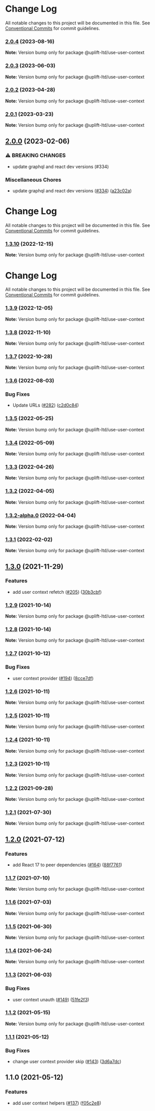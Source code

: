 # Change Log

All notable changes to this project will be documented in this file.
See [Conventional Commits](https://conventionalcommits.org) for commit guidelines.

### [2.0.4](https://github.com/uplift-ltd/nexus/compare/@uplift-ltd/use-user-context@2.0.3...@uplift-ltd/use-user-context@2.0.4) (2023-08-16)

**Note:** Version bump only for package @uplift-ltd/use-user-context





### [2.0.3](https://github.com/uplift-ltd/nexus/compare/@uplift-ltd/use-user-context@2.0.2...@uplift-ltd/use-user-context@2.0.3) (2023-06-03)

**Note:** Version bump only for package @uplift-ltd/use-user-context





### [2.0.2](https://github.com/uplift-ltd/nexus/compare/@uplift-ltd/use-user-context@2.0.1...@uplift-ltd/use-user-context@2.0.2) (2023-04-28)

**Note:** Version bump only for package @uplift-ltd/use-user-context





### [2.0.1](https://github.com/uplift-ltd/nexus/compare/@uplift-ltd/use-user-context@2.0.0...@uplift-ltd/use-user-context@2.0.1) (2023-03-23)

**Note:** Version bump only for package @uplift-ltd/use-user-context





## [2.0.0](https://github.com/uplift-ltd/nexus/compare/@uplift-ltd/use-user-context@1.3.10...@uplift-ltd/use-user-context@2.0.0) (2023-02-06)


### ⚠ BREAKING CHANGES

* update graphql and react dev versions (#334)

### Miscellaneous Chores

* update graphql and react dev versions ([#334](https://github.com/uplift-ltd/nexus/issues/334)) ([a23c02a](https://github.com/uplift-ltd/nexus/commit/a23c02a120dfde626c39c3dae392d36e874bd9cd))



# Change Log

All notable changes to this project will be documented in this file. See
[Conventional Commits](https://conventionalcommits.org) for commit guidelines.

### [1.3.10](https://github.com/uplift-ltd/nexus/compare/@uplift-ltd/use-user-context@1.3.9...@uplift-ltd/use-user-context@1.3.10) (2022-12-15)

**Note:** Version bump only for package @uplift-ltd/use-user-context

# Change Log

All notable changes to this project will be documented in this file. See
[Conventional Commits](https://conventionalcommits.org) for commit guidelines.

### [1.3.9](https://github.com/uplift-ltd/nexus/compare/@uplift-ltd/use-user-context@1.3.8...@uplift-ltd/use-user-context@1.3.9) (2022-12-05)

**Note:** Version bump only for package @uplift-ltd/use-user-context

### [1.3.8](https://github.com/uplift-ltd/nexus/compare/@uplift-ltd/use-user-context@1.3.7...@uplift-ltd/use-user-context@1.3.8) (2022-11-10)

**Note:** Version bump only for package @uplift-ltd/use-user-context

### [1.3.7](https://github.com/uplift-ltd/nexus/compare/@uplift-ltd/use-user-context@1.3.6...@uplift-ltd/use-user-context@1.3.7) (2022-10-28)

**Note:** Version bump only for package @uplift-ltd/use-user-context

### [1.3.6](https://github.com/uplift-ltd/nexus/compare/@uplift-ltd/use-user-context@1.3.5...@uplift-ltd/use-user-context@1.3.6) (2022-08-03)

### Bug Fixes

- Update URLs ([#282](https://github.com/uplift-ltd/nexus/issues/282))
  ([c2d0c84](https://github.com/uplift-ltd/nexus/commit/c2d0c843c8eb18c4a9ae360ee2d840f5be388fac))

### [1.3.5](https://github.com/uplift-ltd/nexus/compare/@uplift-ltd/use-user-context@1.3.4...@uplift-ltd/use-user-context@1.3.5) (2022-05-25)

**Note:** Version bump only for package @uplift-ltd/use-user-context

### [1.3.4](https://github.com/uplift-ltd/nexus/compare/@uplift-ltd/use-user-context@1.3.3...@uplift-ltd/use-user-context@1.3.4) (2022-05-09)

**Note:** Version bump only for package @uplift-ltd/use-user-context

### [1.3.3](https://github.com/uplift-ltd/nexus/compare/@uplift-ltd/use-user-context@1.3.2...@uplift-ltd/use-user-context@1.3.3) (2022-04-26)

**Note:** Version bump only for package @uplift-ltd/use-user-context

### [1.3.2](https://github.com/uplift-ltd/nexus/compare/@uplift-ltd/use-user-context@1.3.2-alpha.0...@uplift-ltd/use-user-context@1.3.2) (2022-04-05)

**Note:** Version bump only for package @uplift-ltd/use-user-context

### [1.3.2-alpha.0](https://github.com/uplift-ltd/nexus/compare/@uplift-ltd/use-user-context@1.3.1...@uplift-ltd/use-user-context@1.3.2-alpha.0) (2022-04-04)

**Note:** Version bump only for package @uplift-ltd/use-user-context

### [1.3.1](https://github.com/uplift-ltd/nexus/compare/@uplift-ltd/use-user-context@1.3.0...@uplift-ltd/use-user-context@1.3.1) (2022-02-02)

**Note:** Version bump only for package @uplift-ltd/use-user-context

## [1.3.0](https://github.com/uplift-ltd/nexus/compare/@uplift-ltd/use-user-context@1.2.9...@uplift-ltd/use-user-context@1.3.0) (2021-11-29)

### Features

- add user context refetch ([#205](https://github.com/uplift-ltd/nexus/issues/205))
  ([30b3cbf](https://github.com/uplift-ltd/nexus/commit/30b3cbf51d591af42e334a70c9defd79fa6f844d))

### [1.2.9](https://github.com/uplift-ltd/nexus/compare/@uplift-ltd/use-user-context@1.2.8...@uplift-ltd/use-user-context@1.2.9) (2021-10-14)

**Note:** Version bump only for package @uplift-ltd/use-user-context

### [1.2.8](https://github.com/uplift-ltd/nexus/compare/@uplift-ltd/use-user-context@1.2.7...@uplift-ltd/use-user-context@1.2.8) (2021-10-14)

**Note:** Version bump only for package @uplift-ltd/use-user-context

### [1.2.7](https://github.com/uplift-ltd/nexus/compare/@uplift-ltd/use-user-context@1.2.6...@uplift-ltd/use-user-context@1.2.7) (2021-10-12)

### Bug Fixes

- user context provider ([#194](https://github.com/uplift-ltd/nexus/issues/194))
  ([8cce7df](https://github.com/uplift-ltd/nexus/commit/8cce7df1ebb8ff3f8bf0db919d581a865526e862))

### [1.2.6](https://github.com/uplift-ltd/nexus/compare/@uplift-ltd/use-user-context@1.2.5...@uplift-ltd/use-user-context@1.2.6) (2021-10-11)

**Note:** Version bump only for package @uplift-ltd/use-user-context

### [1.2.5](https://github.com/uplift-ltd/nexus/compare/@uplift-ltd/use-user-context@1.2.4...@uplift-ltd/use-user-context@1.2.5) (2021-10-11)

**Note:** Version bump only for package @uplift-ltd/use-user-context

### [1.2.4](https://github.com/uplift-ltd/nexus/compare/@uplift-ltd/use-user-context@1.2.3...@uplift-ltd/use-user-context@1.2.4) (2021-10-11)

**Note:** Version bump only for package @uplift-ltd/use-user-context

### [1.2.3](https://github.com/uplift-ltd/nexus/compare/@uplift-ltd/use-user-context@1.2.2...@uplift-ltd/use-user-context@1.2.3) (2021-10-11)

**Note:** Version bump only for package @uplift-ltd/use-user-context

### [1.2.2](https://github.com/uplift-ltd/nexus/compare/@uplift-ltd/use-user-context@1.2.1...@uplift-ltd/use-user-context@1.2.2) (2021-09-28)

**Note:** Version bump only for package @uplift-ltd/use-user-context

### [1.2.1](https://github.com/uplift-ltd/nexus/compare/@uplift-ltd/use-user-context@1.2.0...@uplift-ltd/use-user-context@1.2.1) (2021-07-30)

**Note:** Version bump only for package @uplift-ltd/use-user-context

## [1.2.0](https://github.com/uplift-ltd/nexus/compare/@uplift-ltd/use-user-context@1.1.7...@uplift-ltd/use-user-context@1.2.0) (2021-07-12)

### Features

- add React 17 to peer dependencies ([#164](https://github.com/uplift-ltd/nexus/issues/164))
  ([88f7761](https://github.com/uplift-ltd/nexus/commit/88f77615dfab14127dfdf76f665ee73c3195bcb4))

### [1.1.7](https://github.com/uplift-ltd/nexus/compare/@uplift-ltd/use-user-context@1.1.6...@uplift-ltd/use-user-context@1.1.7) (2021-07-10)

**Note:** Version bump only for package @uplift-ltd/use-user-context

### [1.1.6](https://github.com/uplift-ltd/nexus/compare/@uplift-ltd/use-user-context@1.1.5...@uplift-ltd/use-user-context@1.1.6) (2021-07-03)

**Note:** Version bump only for package @uplift-ltd/use-user-context

### [1.1.5](https://github.com/uplift-ltd/nexus/compare/@uplift-ltd/use-user-context@1.1.4...@uplift-ltd/use-user-context@1.1.5) (2021-06-30)

**Note:** Version bump only for package @uplift-ltd/use-user-context

### [1.1.4](https://github.com/uplift-ltd/nexus/compare/@uplift-ltd/use-user-context@1.1.3...@uplift-ltd/use-user-context@1.1.4) (2021-06-24)

**Note:** Version bump only for package @uplift-ltd/use-user-context

### [1.1.3](https://github.com/uplift-ltd/nexus/compare/@uplift-ltd/use-user-context@1.1.2...@uplift-ltd/use-user-context@1.1.3) (2021-06-03)

### Bug Fixes

- user context unauth ([#149](https://github.com/uplift-ltd/nexus/issues/149))
  ([51fe2f3](https://github.com/uplift-ltd/nexus/commit/51fe2f353b455531f47031591c5ac88bb48ead21))

### [1.1.2](https://github.com/uplift-ltd/nexus/compare/@uplift-ltd/use-user-context@1.1.1...@uplift-ltd/use-user-context@1.1.2) (2021-05-15)

**Note:** Version bump only for package @uplift-ltd/use-user-context

### [1.1.1](https://github.com/uplift-ltd/nexus/compare/@uplift-ltd/use-user-context@1.1.0...@uplift-ltd/use-user-context@1.1.1) (2021-05-12)

### Bug Fixes

- change user context provider skip ([#143](https://github.com/uplift-ltd/nexus/issues/143))
  ([3d6a7dc](https://github.com/uplift-ltd/nexus/commit/3d6a7dca16e2bdf2b1ee8f257f0f2a5874b5354b))

## 1.1.0 (2021-05-12)

### Features

- add user context helpers ([#137](https://github.com/uplift-ltd/nexus/issues/137))
  ([f05c2e8](https://github.com/uplift-ltd/nexus/commit/f05c2e81252a6163b5e4eced7a6466681ba6cc76))
